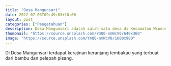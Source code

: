 ```yaml
---
title: "Desa Mangunsari"
date: 2022-07-03T09:49:03+10:00
layout: post
categories: ["Pengetahuan"]
description: Desa Mangunsari adalah salah satu desa di Kecamatan Windusari, Kab. Magelang dengan daya tarik tersendiri.
thumbnail: "https://source.unsplash.com/YmQ0-nmWcV0/640x360"
image: "https://source.unsplash.com/YmQ0-nmWcV0/1600x900"
---
```


Di Desa Mangunsari terdapat kerajinan keranjang tembakau yang terbuat dari bambu dan pelepah pisang.
